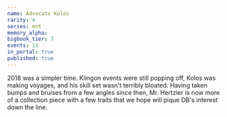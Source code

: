 ```yaml
---
name: Advocate Kolos
rarity: 4
series: ent
memory_alpha:
bigbook_tier: 7
events: 11
in_portal: true
published: true
---
```


2018 was a simpler time. Klingon events were still popping off, Kolos was making voyages, and his skill set wasn't terribly bloated. Having taken bumps and bruises from a few angles since then, Mr. Hertzler is now more of a collection piece with a few traits that we hope will pique DB's interest down the line.
